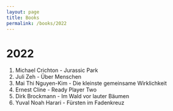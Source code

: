 ```yaml
---
layout: page
title: Books
permalink: /books/2022
---
```

# 2022

1. Michael Crichton - Jurassic Park
1. Juli Zeh - Über Menschen
1. Mai Thi Nguyen-Kim - Die kleinste gemeinsame Wirklichkeit
1. Ernest Cline - Ready Player Two
1. Dirk Brockmann - Im Wald vor lauter Bäumen
1. Yuval Noah Harari - Fürsten im Fadenkreuz